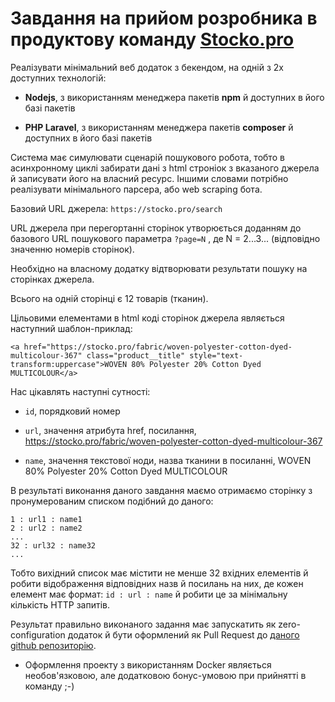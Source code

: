 # Завдання на прийом розробника в продуктову команду [Stocko.pro](https://stocko.pro/)

Реалізувати мінімальний веб додаток з бекендом, на одній з 2х доступних технологій:

  - **Nodejs**, з використанням менеджера пакетів **npm** й доступних в його базі пакетів

  - **PHP Laravel**, з використанням менеджера пакетів **composer** й доступних в його базі пакетів

Система має симулювати сценарій пошукового робота, тобто в асинхронному циклі забирати дані з html строніок з вказаного джерела й записувати його на власний ресурс. Іншими словами потрібно реалізувати мінімального парсера, або web scraping бота.

Базовий URL джерела: `https://stocko.pro/search`

URL джерела при перегортанні сторінок утворюється доданням до базового URL пошукового параметра `?page=N` , де N = 2...3... (відповідно значенню номeрів сторінок).

Необхідно на власному додатку відтворювати результати пошуку на сторінках джерела.

Всього на одній сторінці є 12 товарів (тканин).

Цільовими елементами в html коді сторінок джерела являється наступний шаблон-приклад:

```
<a href="https://stocko.pro/fabric/woven-polyester-cotton-dyed-multicolour-367" class="product__title" style="text-transform:uppercase">WOVEN 80% Polyester 20% Cotton Dyed MULTICOLOUR</a>
```

Нас цікавлять наступні сутності:

- `id`, порядковий номер

- `url`, значення атрибута href, посилання, https://stocko.pro/fabric/woven-polyester-cotton-dyed-multicolour-367

- `name`, значення текстової ноди, назва тканини в посиланні, WOVEN 80% Polyester 20% Cotton Dyed MULTICOLOUR

В результаті виконання даного завдання маємо отримаємо сторінку з пронумерованим списком подібний до даного:

```
1 : url1 : name1
2 : url2 : name2
...
32 : url32 : name32
...
```

Тобто вихідний список має містити не менше 32 вхідних елементів й робити відображення відповідних назв й посилань на них, де кожен елемент має формат: `id : url : name` й робити це за мінімальну кількість HTTP запитів.

Результат правильно виконаного задання має запускатить як zero-configuration додаток й бути оформлений як Pull Request до [даного github репозиторію](https://github.com/alexnd/stocko_pro_dev_task).

  * Оформлення проекту з використанням Docker являється необов'язковою, але додатковою бонус-умовою при прийнятті в команду ;-)
